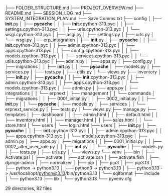 ├── FOLDER_STRUCTURE.md
├── PROJECT_OVERVIEW.md
├── README.md
├── SESSION_LOG.md
├── SYSTEM_INTEGRATION_PLAN.md
├── Save Comms.txt
├── config
│   ├── __init__.py
│   ├── __pycache__
│   │   ├── __init__.cpython-313.pyc
│   │   ├── settings.cpython-313.pyc
│   │   ├── urls.cpython-313.pyc
│   │   └── wsgi.cpython-313.pyc
│   ├── asgi.py
│   ├── settings.py
│   ├── urls.py
│   └── wsgi.py
├── erp_integration
│   ├── __init__.py
│   ├── __pycache__
│   │   ├── __init__.cpython-313.pyc
│   │   ├── admin.cpython-313.pyc
│   │   ├── apps.cpython-313.pyc
│   │   ├── config.cpython-313.pyc
│   │   ├── models.cpython-313.pyc
│   │   ├── services.cpython-313.pyc
│   │   └── utils.cpython-313.pyc
│   ├── admin.py
│   ├── apps.py
│   ├── config.py
│   ├── migrations
│   │   ├── __init__.py
│   │   └── __pycache__
│   ├── models.py
│   ├── services.py
│   ├── tests.py
│   ├── utils.py
│   └── views.py
├── inventory
│   ├── __init__.py
│   ├── __pycache__
│   │   ├── __init__.cpython-313.pyc
│   │   ├── admin.cpython-313.pyc
│   │   ├── apps.cpython-313.pyc
│   │   └── models.cpython-313.pyc
│   ├── admin.py
│   ├── apps.py
│   ├── integrations
│   │   └── erpnext
│   ├── management
│   │   └── commands
│   ├── migrations
│   │   ├── 0001_initial.py
│   │   ├── 0002_initial.py
│   │   ├── __init__.py
│   │   └── __pycache__
│   ├── models.py
│   ├── services
│   │   └── erpnext_service.py
│   ├── tests.py
│   └── views.py
├── manage.py
├── templates
│   ├── dashboard
│   │   ├── admin.html
│   │   ├── default.html
│   │   ├── inventory.html
│   │   ├── manager.html
│   │   ├── sales.html
│   │   └── store.html
│   └── users
│       └── login.html
├── users
│   ├── __init__.py
│   ├── __pycache__
│   │   ├── __init__.cpython-313.pyc
│   │   ├── admin.cpython-313.pyc
│   │   ├── apps.cpython-313.pyc
│   │   └── models.cpython-313.pyc
│   ├── admin.py
│   ├── apps.py
│   ├── migrations
│   │   ├── 0001_initial.py
│   │   ├── 0002_alter_user_role.py
│   │   ├── __init__.py
│   │   └── __pycache__
│   ├── models.py
│   ├── tests.py
│   ├── urls.py
│   └── views.py
└── venv
    ├── bin
    │   ├── Activate.ps1
    │   ├── activate
    │   ├── activate.csh
    │   ├── activate.fish
    │   ├── django-admin
    │   ├── normalizer
    │   ├── pip
    │   ├── pip3
    │   ├── pip3.13
    │   ├── python -> python3.13
    │   ├── python3 -> python3.13
    │   ├── python3.13 -> /usr/local/opt/python@3.13/bin/python3.13
    │   └── sqlformat
    ├── include
    │   └── python3.13
    ├── lib
    │   └── python3.13
    └── pyvenv.cfg

29 directories, 82 files